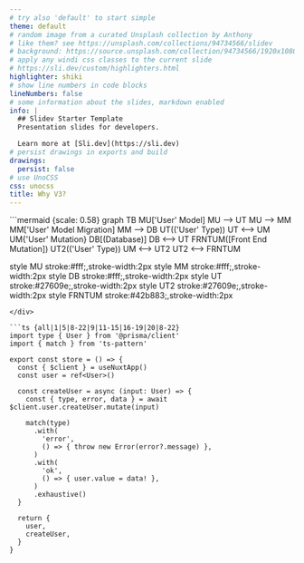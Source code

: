 ```yaml
---
# try also 'default' to start simple
theme: default
# random image from a curated Unsplash collection by Anthony
# like them? see https://unsplash.com/collections/94734566/slidev
# background: https://source.unsplash.com/collection/94734566/1920x1080
# apply any windi css classes to the current slide
# https://sli.dev/custom/highlighters.html
highlighter: shiki
# show line numbers in code blocks
lineNumbers: false
# some information about the slides, markdown enabled
info: |
  ## Slidev Starter Template
  Presentation slides for developers.

  Learn more at [Sli.dev](https://sli.dev)
# persist drawings in exports and build
drawings:
  persist: false
# use UnoCSS
css: unocss
title: Why V3?
---
```

<div class="flex gap-10">
<div>
```mermaid {scale: 0.58}
graph TB
MU['User' Model]
MU --> UT
MU --> MM
MM['User' Model Migration]
MM --> DB
UT(('User' Type))
UT <--> UM
UM{'User' Mutation}
DB[(Database)]
DB <--> UT
FRNTUM([Front End Mutation])
UT2(('User' Type))
UM <--> UT2
UT2 <--> FRNTUM

style MU stroke:#fff;,stroke-width:2px
style MM stroke:#fff;,stroke-width:2px
style DB stroke:#fff;,stroke-width:2px
style UT stroke:#27609e;,stroke-width:2px
style UT2 stroke:#27609e;,stroke-width:2px
style FRNTUM stroke:#42b883;,stroke-width:2px
```
</div>

```ts {all|1|5|8-22|9|11-15|16-19|20|8-22}
import type { User } from '@prisma/client'
import { match } from 'ts-pattern'

export const store = () => {
  const { $client } = useNuxtApp()
  const user = ref<User>()

  const createUser = async (input: User) => {
    const { type, error, data } = await $client.user.createUser.mutate(input)

    match(type)
      .with(
        'error',
        () => { throw new Error(error?.message) },
      )
      .with(
        'ok',
        () => { user.value = data! },
      )
      .exhaustive()
  }

  return {
    user,
    createUser,
  }
}

```

<style>
.footnotes-sep {
  @apply mt-20 opacity-10;
}
.footnotes {
  @apply text-sm opacity-75;
}
.footnote-backref {
  display: none;
}
</style>
</div>